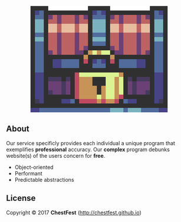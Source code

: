 <html><div class="w3-hover-opacity"><div align="center"><center><img src="/Display/Images/ChestFest.gif" style="w3-image" id="img" alt="Chest"></center></div></html>


## About
Our service specificly provides each individual a unique program that exemplifies **professional** accuracy. Our **complex** program debunks website(s) of the users concern for **free**.

- Object-oriented
- Performant
- Predictable abstractions

## License
Copyright © 2017 **ChestFest** (http://chestfest.github.io)

